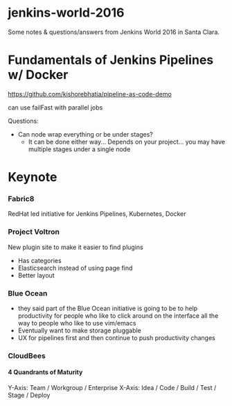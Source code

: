 # jenkins-world-2016

Some notes & questions/answers from Jenkins World 2016 in Santa Clara.

# Fundamentals of Jenkins Pipelines w/ Docker

https://github.com/kishorebhatia/pipeline-as-code-demo

can use failFast with parallel jobs

Questions:
* Can node wrap everything or be under stages?
  * It can be done either way... Depends on your project... you may have multiple stages under a single node


# Keynote

### Fabric8
RedHat led initiative for Jenkins Pipelines, Kubernetes, Docker

### Project Voltron
New plugin site to make it easier to find plugins
* Has categories
* Elasticsearch instead of using page find
* Better layout

### Blue Ocean
* they said part of the Blue Ocean initiative is going to be to help productivity for people who like to click around on the interface all the way to people who like to use vim/emacs 
* Eventually want to make storage pluggable
* UX for pipelines first and then continue to push productivity changes

### CloudBees
#### 4 Quandrants of Maturity
Y-Axis: Team / Workgroup / Enterprise
X-Axis: Idea / Code / Build / Test / Stage / Deploy


